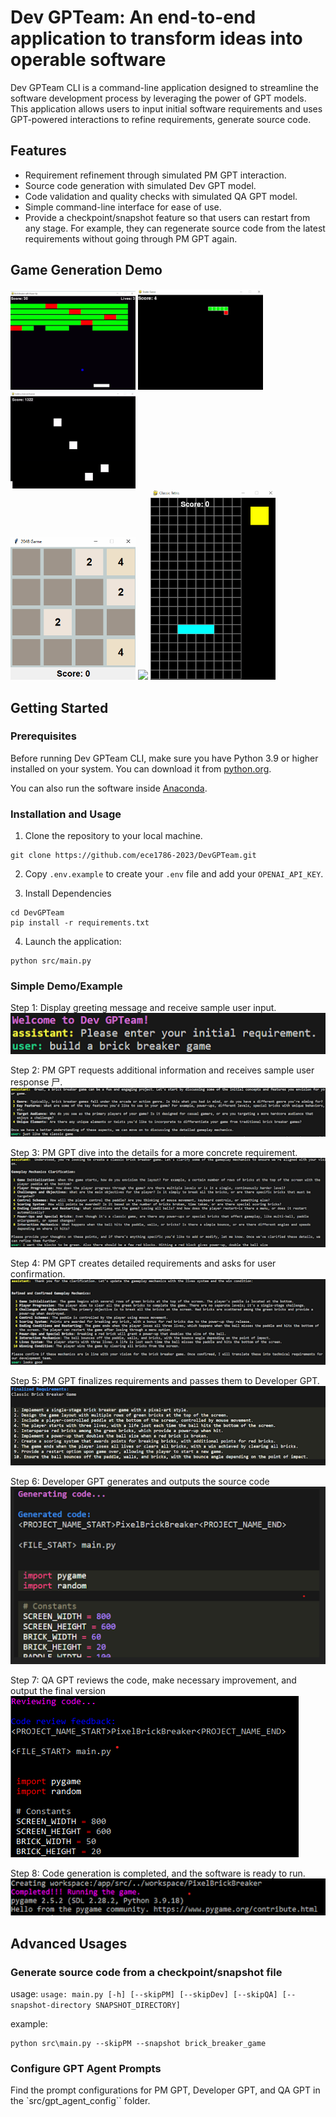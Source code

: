 # Dev GPTeam: An end-to-end application to transform ideas into operable software

Dev GPTeam CLI is a command-line application designed to streamline the software development process by leveraging the power of GPT models. This application allows users to input initial software requirements and uses GPT-powered interactions to refine requirements, generate source code.

## Features

- Requirement refinement through simulated PM GPT interaction.
- Source code generation with simulated Dev GPT model.
- Code validation and quality checks with simulated QA GPT model.
- Simple command-line interface for ease of use.
- Provide a checkpoint/snapshot feature so that users can restart from any stage. For example, they can regenerate source code from the latest requirements without going through PM GPT again.

## Game Generation Demo

<div>
    <img src="assets/brick-breaker.gif" width="200" />
    <img src="assets/snake.gif" width="200" />
    <img src="assets/flappy-bird-and-astreoid-dodger.gif" width="200" />
</div>
<div>
    <img src="assets/2048.gif" width="200" />
    <img src="assets/flappy-bird.gif" width="200" />
    <img src="assets/tetris.gif" width="200" />
</div>

## Getting Started

### Prerequisites

Before running Dev GPTeam CLI, make sure you have Python 3.9 or higher installed on your system. You can download it from [python.org](https://www.python.org/downloads/).

You can also run the software inside [Anaconda](https://www.anaconda.com/download).

### Installation and Usage

1. Clone the repository to your local machine.

```
git clone https://github.com/ece1786-2023/DevGPTeam.git
```

2. Copy `.env.example` to create your `.env` file and add your `OPENAI_API_KEY`.

3. Install Dependencies

```
cd DevGPTeam
pip install -r requirements.txt
```

4. Launch the application:

```
python src/main.py
```

### Simple Demo/Example

Step 1: Display greeting message and receive sample user input.
<br/><img src="assets/step1.png">

Step 2: PM GPT requests additional information and receives sample user response 尸.
<br/><img src="assets/step2.png">

Step 3: PM GPT dive into the details for a more concrete requirement.
<br/><img src="assets/step3.png">

Step 4: PM GPT creates detailed requirements and asks for user confirmation.
<br/><img src="assets/step4.png">

Step 5: PM GPT finalizes requirements and passes them to Developer GPT.
<br/><img src="assets/step5.png">

Step 6: Developer GPT generates and outputs the source code
<br/><img src="assets/step6.png">

Step 7: QA GPT reviews the code, make necessary improvement, and output the final version
<br/><img src="assets/step7.png">

Step 8: Code generation is completed, and the software is ready to run.
<br/><img src="assets/step8.png">

## Advanced Usages

### Generate source code from a checkpoint/snapshot file

usage:
`usage: main.py [-h] [--skipPM] [--skipDev] [--skipQA] [--snapshot-directory SNAPSHOT_DIRECTORY]`

example:

```
python src\main.py --skipPM --snapshot brick_breaker_game
```

### Configure GPT Agent Prompts

Find the prompt configurations for PM GPT, Developer GPT, and QA GPT in the `src/gpt_agent_config`` folder.
